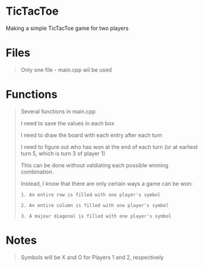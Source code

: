 # TicTacToe
Making a simple TicTacToe game for two players

# Files
> Only one file - main.cpp wil be used

# Functions
> Several functions in main.cpp
> 
> I need to save the values in each box
> 
> I need to draw the board with each entry after each turn
> 
> I need to figure out who has won at the end of each turn (or at earliest turn 5, which is turn 3 of player 1)
> 
>   This can be done without valdiating each possible winning combination.
>   
>   Instead, I know that there are only certain ways a game can be won:
>   
>     1. An entire row is filled with one player's symbol
>     
>     2. An entire column is filled with one player's symbol
>     
>     3. A majour diagonal is filled with one player's symbol
>     

# Notes
> Symbols will be X and O for Players 1 and 2, respectively
